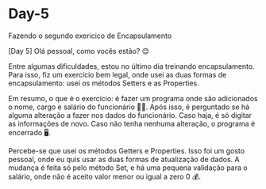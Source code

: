 # Day-5
Fazendo o segundo exericico de Encapsulamento

[Day 5]
Olá pessoal, como vocês estão? 😊

Entre algumas dificuldades, estou no último dia treinando encapsulamento. Para isso, fiz um exercício bem legal, onde usei as duas formas de encapsulamento: usei os métodos Setters e as Properties.

Em resumo, o que é o exercício: é fazer um programa onde são adicionados o nome, cargo e salário do funcionário 🧑‍💼. Após isso, é perguntado se há alguma alteração a fazer nos dados do funcionário. Caso haja, é só digitar as informações de novo. Caso não tenha nenhuma alteração, o programa é encerrado 🖥️.

Percebe-se que usei os métodos Getters e Properties. Isso foi um gosto pessoal, onde eu quis usar as duas formas de atualização de dados. A mudança é feita só pelo método Set, e há uma pequena validação para o salário, onde não é aceito valor menor ou igual a zero 0 💰.

